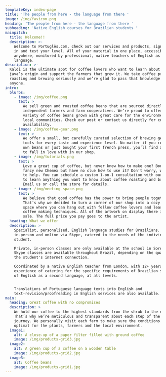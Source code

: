 ```yaml
---
templateKey: index-page
title: 'The people from here - the language from there '
image: /img/favicon.png
heading: 'The people from here - the language from there '
subheading: 'Native English courses for Brazilian students '
mainpitch:
  title: Welcome!!
  description: >-
    Welcome to Portuglês.com, check out our services and products, sign up, log
    in and test your level. All of your material in one place, accessible from
    anywhere, monitored by professional, native teachers of English as a second
    language.
description: >-
  Kaldi is the ultimate spot for coffee lovers who want to learn about their
  java’s origin and support the farmers that grew it. We take coffee production,
  roasting and brewing seriously and we’re glad to pass that knowledge to
  anyone.
intro:
  blurbs:
    - image: /img/coffee.png
      text: >
        We sell green and roasted coffee beans that are sourced directly from
        independent farmers and farm cooperatives. We’re proud to offer a
        variety of coffee beans grown with great care for the environment and
        local communities. Check our post or contact us directly for current
        availability.
    - image: /img/coffee-gear.png
      text: >
        We offer a small, but carefully curated selection of brewing gear and
        tools for every taste and experience level. No matter if you roast your
        own beans or just bought your first french press, you’ll find a gadget
        to fall in love with in our shop.
    - image: /img/tutorials.png
      text: >
        Love a great cup of coffee, but never knew how to make one? Bought a
        fancy new Chemex but have no clue how to use it? Don't worry, we’re here
        to help. You can schedule a custom 1-on-1 consultation with our baristas
        to learn anything you want to know about coffee roasting and brewing.
        Email us or call the store for details.
    - image: /img/meeting-space.png
      text: >
        We believe that good coffee has the power to bring people together.
        That’s why we decided to turn a corner of our shop into a cozy meeting
        space where you can hang out with fellow coffee lovers and learn about
        coffee making techniques. All of the artwork on display there is for
        sale. The full price you pay goes to the artist.
  heading: What we offer
  description: >
    Specialist, personalised, English language studies for Brazilians, both
    in-person and online via Skype, catered to the needs of the individual
    student.

    Private, in-person classes are only available at the school in Sorocaba -
    Skype classes are available throughout Brazil, depending on the quality of
    the student's internet connection.

    Coordinated by a native English teacher from London, with 12+ years
    experience of catering for the specific requirements of Brazilian students
    of English as a second language, at all levels.


    Translations of Portuguese language texts into English and
    text-revision/proofreading in English services are also available.
main:
  heading: Great coffee with no compromises
  description: >
    We hold our coffee to the highest standards from the shrub to the cup.
    That’s why we’re meticulous and transparent about each step of the coffee’s
    journey. We personally visit each farm to make sure the conditions are
    optimal for the plants, farmers and the local environment.
  image1:
    alt: A close-up of a paper filter filled with ground coffee
    image: /img/products-grid3.jpg
  image2:
    alt: A green cup of a coffee on a wooden table
    image: /img/products-grid2.jpg
  image3:
    alt: Coffee beans
    image: /img/products-grid1.jpg
---
```


